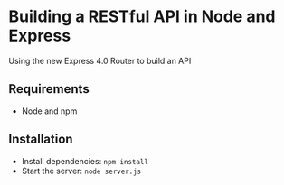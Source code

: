 # Building a RESTful API in Node and Express

Using the new Express 4.0 Router to build an API


## Requirements

- Node and npm

## Installation

- Install dependencies: `npm install`
- Start the server: `node server.js`
